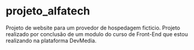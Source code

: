 # projeto_alfatech


Projeto de website para um provedor de hospedagem ficticio. 
Projeto realizado por conclusão de um modulo do curso de Front-End que estou realizando na plataforma DevMedia.
